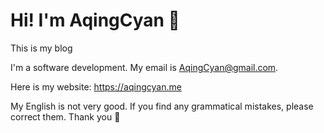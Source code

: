 # Hi! I'm AqingCyan 👋

This is my blog

I'm a software development. My email is AqingCyan@gmail.com.

Here is my website: https://aqingcyan.me

My English is not very good. If you find any grammatical mistakes, please correct them. Thank you 🥰
